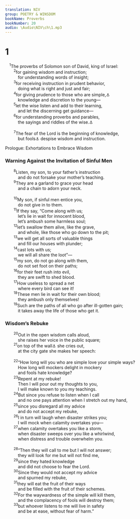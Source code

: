 ```yaml
---
translation: NIV
group: POETRY & WINSDOM
bookName: Proverbs 
bookNumber: 20
audio: \Audio\NIV\ch\1.mp3
---
```


<div class="title"><h1>1</h1></div>
<span class="verse ch_1_1"> <sup>1</sup>The proverbs of Solomon son of David, king of Israel: <br/></span>
<span class="verse ch_1_2">  <sup>2</sup>for gaining wisdom and instruction; <br/>   for understanding words of insight; <br/></span>
<span class="verse ch_1_3">  <sup>3</sup>for receiving instruction in prudent behavior, <br/>   doing what is right and just and fair; <br/></span>
<span class="verse ch_1_4">  <sup>4</sup>for giving prudence to those who are simple,<a data-toggle="tooltip" data-placement="bottom" title="The Hebrew word rendered simple in Proverbs denotes a person who is gullible, without moral direction and inclined to evil.">⚓</a><br/>   knowledge and discretion to the young— <br/></span>
<span class="verse ch_1_5">  <sup>5</sup>let the wise listen and add to their learning, <br/>   and let the discerning get guidance— <br/></span>
<span class="verse ch_1_6">  <sup>6</sup>for understanding proverbs and parables, <br/>   the sayings and riddles of the wise.<a data-toggle="tooltip" data-placement="bottom" title="Or understanding a proverb, namely, a parable, / and the sayings of the wise, their riddles">⚓</a><br/><br/></span>
<span class="verse ch_1_7">  <sup>7</sup>The fear of the Lord is the beginning of knowledge, <br/>   but fools<a data-toggle="tooltip" data-placement="bottom" title="The Hebrew words rendered fool in Proverbs, and often elsewhere in the Old Testament, denote a person who is morally deficient.">⚓</a> despise wisdom and instruction. <br/></span>
<div class="title"><p>Prologue: Exhortations to Embrace Wisdom </p><h3>Warning Against the Invitation of Sinful Men </h3></div>
<span class="verse ch_1_8">  <sup>8</sup>Listen, my son, to your father’s instruction <br/>   and do not forsake your mother’s teaching. <br/></span>
<span class="verse ch_1_9">  <sup>9</sup>They are a garland to grace your head <br/>   and a chain to adorn your neck. <br/><br/></span>
<span class="verse ch_1_10">  <sup>10</sup>My son, if sinful men entice you, <br/>   do not give in to them. <br/></span>
<span class="verse ch_1_11">  <sup>11</sup>If they say, “Come along with us; <br/>   let’s lie in wait for innocent blood, <br/>   let’s ambush some harmless soul; <br/></span>
<span class="verse ch_1_12">  <sup>12</sup>let’s swallow them alive, like the grave, <br/>   and whole, like those who go down to the pit; <br/></span>
<span class="verse ch_1_13">  <sup>13</sup>we will get all sorts of valuable things <br/>   and fill our houses with plunder; <br/></span>
<span class="verse ch_1_14">  <sup>14</sup>cast lots with us; <br/>   we will all share the loot”— <br/></span>
<span class="verse ch_1_15">  <sup>15</sup>my son, do not go along with them, <br/>   do not set foot on their paths; <br/></span>
<span class="verse ch_1_16">  <sup>16</sup>for their feet rush into evil, <br/>   they are swift to shed blood. <br/></span>
<span class="verse ch_1_17">  <sup>17</sup>How useless to spread a net <br/>   where every bird can see it! <br/></span>
<span class="verse ch_1_18">  <sup>18</sup>These men lie in wait for their own blood; <br/>   they ambush only themselves! <br/></span>
<span class="verse ch_1_19">  <sup>19</sup>Such are the paths of all who go after ill-gotten gain; <br/>   it takes away the life of those who get it. <br/></span>
<div class="title"><h3>Wisdom’s Rebuke </h3></div>
<span class="verse ch_1_20">  <sup>20</sup>Out in the open wisdom calls aloud, <br/>   she raises her voice in the public square; <br/></span>
<span class="verse ch_1_21">  <sup>21</sup>on top of the wall<a data-toggle="tooltip" data-placement="bottom" title="Septuagint; Hebrew / at noisy street corners">⚓</a> she cries out, <br/>   at the city gate she makes her speech: <br/><br/></span>
<span class="verse ch_1_22">  <sup>22</sup>“How long will you who are simple love your simple ways? <br/>   How long will mockers delight in mockery <br/>   and fools hate knowledge? <br/></span>
<span class="verse ch_1_23">  <sup>23</sup>Repent at my rebuke! <br/>   Then I will pour out my thoughts to you, <br/>   I will make known to you my teachings. <br/></span>
<span class="verse ch_1_24">  <sup>24</sup>But since you refuse to listen when I call <br/>   and no one pays attention when I stretch out my hand, <br/></span>
<span class="verse ch_1_25">  <sup>25</sup>since you disregard all my advice <br/>   and do not accept my rebuke, <br/></span>
<span class="verse ch_1_26">  <sup>26</sup>I in turn will laugh when disaster strikes you; <br/>   I will mock when calamity overtakes you— <br/></span>
<span class="verse ch_1_27">  <sup>27</sup>when calamity overtakes you like a storm, <br/>   when disaster sweeps over you like a whirlwind, <br/>   when distress and trouble overwhelm you. <br/><br/></span>
<span class="verse ch_1_28">  <sup>28</sup>“Then they will call to me but I will not answer; <br/>   they will look for me but will not find me, <br/></span>
<span class="verse ch_1_29">  <sup>29</sup>since they hated knowledge <br/>   and did not choose to fear the Lord. <br/></span>
<span class="verse ch_1_30">  <sup>30</sup>Since they would not accept my advice <br/>   and spurned my rebuke, <br/></span>
<span class="verse ch_1_31">  <sup>31</sup>they will eat the fruit of their ways <br/>   and be filled with the fruit of their schemes. <br/></span>
<span class="verse ch_1_32">  <sup>32</sup>For the waywardness of the simple will kill them, <br/>   and the complacency of fools will destroy them; <br/></span>
<span class="verse ch_1_33">  <sup>33</sup>but whoever listens to me will live in safety <br/>   and be at ease, without fear of harm.” <br/></span>

